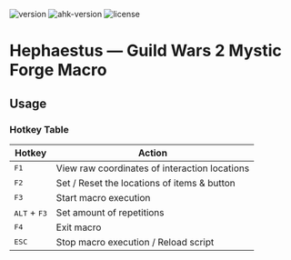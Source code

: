 ![version](https://img.shields.io/badge/version-0.9.0-blue)
![ahk-version](https://img.shields.io/badge/%3E2.0-green?logo=autohotkey&logoColor=black)
![license](http://www.wtfpl.net/wp-content/uploads/2012/12/wtfpl-badge-2.png)

# Hephaestus — Guild Wars 2 Mystic Forge Macro

## Usage



### Hotkey Table

| Hotkey | Action |
|---|---|
| <kbd>F1</kbd> | View raw coordinates of interaction locations |
| <kbd>F2</kbd> | Set / Reset the locations of items & button |
| <kbd>F3</kbd> | Start macro execution |
| <kbd>ALT</kbd> + <kbd>F3</kbd> | Set amount of repetitions |
| <kbd>F4</kbd> | Exit macro |
| <kbd>ESC</kbd> | Stop macro execution / Reload script |